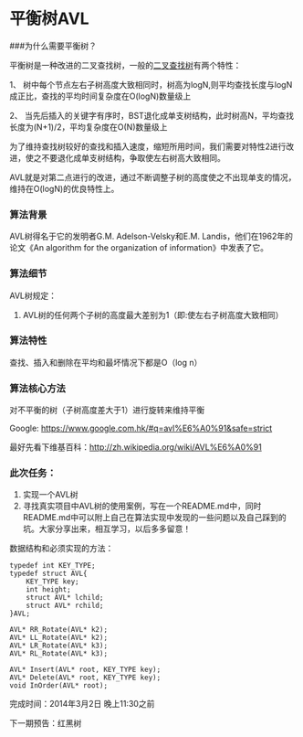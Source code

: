 # 平衡树AVL

###为什么需要平衡树？

平衡树是一种改进的二叉查找树，一般的[二叉查找树](https://github.com/Learn-Algorithm/Learn-Algorithm/blob/master/1-%E4%BA%8C%E5%8F%89%E6%A0%91/1-%E4%BA%8C%E5%8F%89%E6%9F%A5%E6%89%BE%E6%A0%91BST/README.md)有两个特性：

1、	树中每个节点左右子树高度大致相同时，树高为logN,则平均查找长度与logN成正比，查找的平均时间复杂度在O(logN)数量级上

2、 	当先后插入的关键字有序时，BST退化成单支树结构，此时树高N，平均查找长度为(N+1)/2，平均复杂度在O(N)数量级上

为了维持查找树较好的查找和插入速度，缩短所用时间，我们需要对特性2进行改进，使之不要退化成单支树结构，争取使左右树高大致相同。

AVL就是对第二点进行的改进，通过不断调整子树的高度使之不出现单支的情况，维持在O(logN)的优良特性上。

### 算法背景

AVL树得名于它的发明者G.M. Adelson-Velsky和E.M. Landis，他们在1962年的论文《An algorithm for the organization of information》中发表了它。

### 算法细节

AVL树规定：

1.	AVL树的任何两个子树的高度最大差别为1（即:使左右子树高度大致相同）

### 算法特性

查找、插入和删除在平均和最坏情况下都是O（log n）

### 算法核心方法

对不平衡的树（子树高度差大于1）进行旋转来维持平衡

Google: <https://www.google.com.hk/#q=avl%E6%A0%91&safe=strict>

最好先看下维基百科：<http://zh.wikipedia.org/wiki/AVL%E6%A0%91>

### 此次任务：

1.	实现一个AVL树
2.	寻找真实项目中AVL树的使用案例，写在一个README.md中，同时README.md中可以附上自己在算法实现中发现的一些问题以及自己踩到的坑。大家分享出来，相互学习，以后多多留意！

数据结构和必须实现的方法：
	
	typedef int KEY_TYPE;
	typedef struct AVL{
		KEY_TYPE key;
		int height;
		struct AVL* lchild;
		struct AVL* rchild;
	}AVL;

	AVL* RR_Rotate(AVL* k2);
	AVL* LL_Rotate(AVL* k2);
	AVL* LR_Rotate(AVL* k3);
	AVL* RL_Rotate(AVL* k3);
	
	AVL* Insert(AVL* root, KEY_TYPE key);
	AVL* Delete(AVL* root, KEY_TYPE key);
	void InOrder(AVL* root);

完成时间：2014年3月2日 晚上11:30之前

下一期预告：红黑树





